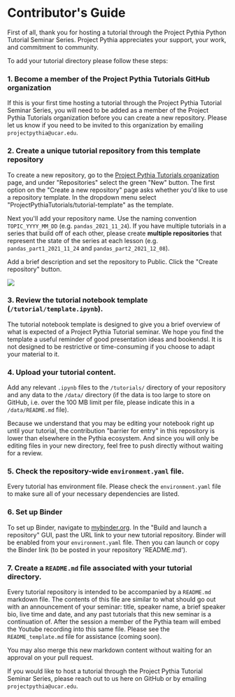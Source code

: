 # Contributor's Guide

First of all, thank you for hosting a tutorial through the Project Pythia Python Tutorial Seminar Series. Project Pythia appreciates your support, your work, and commitment to community.


To add your tutorial directory please follow these steps:

### 1. Become a member of the Project Pythia Tutorials GitHub organization
If this is your first time hosting a tutorial through the Project Pythia Tutorial Seminar Series, you will need to be added as a member of the Project Pythia Tutorials organization before you can create a new repository. Please let us know if you need to be invited to this organization by emailing `projectpythia@ucar.edu`.

### 2. Create a unique tutorial repository from this template repository
To create a new repository, go to the [Project Pythia Tutorials organization](https://github.com/ProjectPythiaTutorials) page, and under "Repositories" select the green "New" button. The first option on the "Create a new repository" page asks whether you'd like to use a repository template. In the dropdown menu select "ProjectPythiaTutorials/tutorial-template" as the template.

Next you'll add your repository name. Use the naming convention `TOPIC_YYYY_MM_DD` (e.g. `pandas_2021_11_24`). If you have multiple tutorials in a series that build off of each other, please create **multiple repositories** that represent the state of the series at each lesson (e.g. `pandas_part1_2021_11_24` and `pandas_part2_2021_12_08`). 

Add a brief description and set the repository to Public. Click the "Create repository" button.

<kbd>
  <img src="https://i.ibb.co/xzjgCBm/Screen-Shot-2021-11-23-at-8-43-43-AM.png">
</kbd>

### 3. Review the tutorial notebook template (`/tutorial/template.ipynb`).
The tutorial notebook template is designed to give you a brief overview of what is expected of a Project Pythia Tutorial seminar. We hope you find the template a useful reminder of good presentation ideas and bookendsl. It is not designed to be restrictive or time-consuming if you choose to adapt your material to it.

### 4. Upload your tutorial content.
Add any relevant `.ipynb` files to the `/tutorials/` directory of your repository and any data to the `/data/` directory (if the data is too large to store on GitHub, i.e. over the 100 MB limit per file, please indicate this in a `/data/README.md` file).

Because we understand that you may be editing your notebook right up until your tutorial, the contribution "barrier for entry" in this repository is lower than elsewhere in the Pythia ecosystem. And since you will only be editing files in your new directory, feel free to push directly without waiting for a review.

### 5. Check the repository-wide `environment.yaml` file.
Every tutorial has environment file. Please check the `environment.yaml` file to make sure all of your necessary dependencies are listed.

### 6. Set up Binder
To set up Binder, navigate to [mybinder.org](https://mybinder.org/). In the "Build and launch a repository" GUI, past the URL link to your new tutorial repository. Binder will be enabled from your `environment.yaml` file. Then you can launch or copy the Binder link (to be posted in your repository 'README.md').

### 7. Create a `README.md` file associated with your tutorial directory.
Every tutorial repository is intended to be accompanied by a `README.md` markdown file. The contents of this file are similar to what should go out with an announcement of your seminar: title, speaker name, a brief speaker bio, live time and date, and any past tutorials that this new seminar is a continuation of. After the session a member of the Pythia team will embed the Youtube recording into this same file. Please see the `README_template.md` file for assistance (coming soon).

You may also merge this new markdown content without waiting for an approval on your pull request.

If you would like to host a tutorial through the Project Pythia Tutorial Seminar Series, please reach out to us here on GitHub or by emailing `projectpythia@ucar.edu`.
